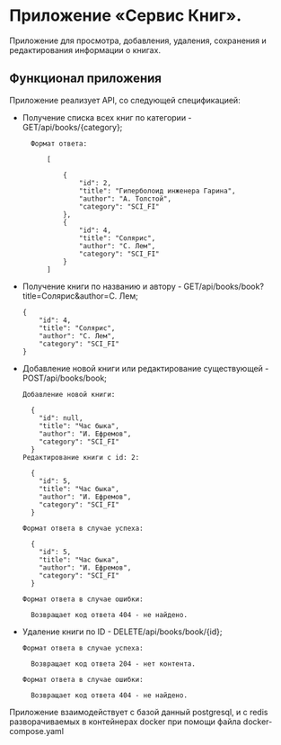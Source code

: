 # Приложение «Сервис Книг».

Приложение для просмотра, добавления, удаления, сохранения и редактирования информации о книгах.

## Функционал приложения

Приложение реализует API, co следующей спецификацией:

- Получение списка всех книг по категории - GET/api/books/{category};

        Формат ответа:

            [
        
                {
                    "id": 2,
                    "title": "Гиперболоид инженера Гарина",
                    "author": "А. Толстой",
                    "category": "SCI_FI"
                },
                {
                    "id": 4,
                    "title": "Солярис",
                    "author": "С. Лем",
                    "category": "SCI_FI"
                }
            ]
- Получение книги по названию и автору - GET/api/books/book?title=Солярис&author=С. Лем;

      {
          "id": 4,
          "title": "Солярис",
          "author": "С. Лем",
          "category": "SCI_FI"
      }
- Добавление новой книги или редактирование существующей - POST/api/books/book;

      Добавление новой книги:

        {
          "id": null,
          "title": "Час быка",
          "author": "И. Ефремов",
          "category": "SCI_FI"
        }
      Редактирование книги с id: 2:

        {
          "id": 5,
          "title": "Час быка",
          "author": "И. Ефремов",
          "category": "SCI_FI"
        }

      Формат ответа в случае успеха:

        {
          "id": 5,
          "title": "Час быка",
          "author": "И. Ефремов",
          "category": "SCI_FI"
        }
        
      Формат ответа в случае ошибки:

        Возвращает код ответа 404 - не найдено.
- Удаление книги по ID - DELETE/api/books/book/{id};

      Формат ответа в случае успеха:

        Возвращает код ответа 204 - нет контента.
        
      Формат ответа в случае ошибки:

        Возвращает код ответа 404 - не найдено.
Приложение взаимодействует с базой данный postgresql, и с redis разворачиваемых в контейнерах docker при помощи файла docker-compose.yaml